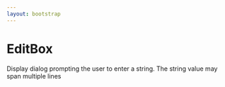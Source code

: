 ```yaml
---
layout: bootstrap
---
```


# EditBox

Display dialog prompting the user to enter a string. The
        string value may span multiple lines
        


